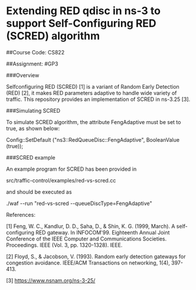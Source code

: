 # Extending RED qdisc in ns-3 to support Self-Configuring RED (SCRED) algorithm

##Course Code: CS822

##Assignment: #GP3

###Overview

Selfconfiguring RED (SCRED) [1] is a variant of Random Early Detection (RED) [2], it makes RED parameters adaptive to handle wide variety of traffic. This repository provides an implementation of SCRED in ns-3.25 [3].

###Simulating SCRED 

To simulate SCRED algorithm, the attribute FengAdaptive must be set to true, as shown below:

Config::SetDefault ("ns3::RedQueueDisc::FengAdaptive", BooleanValue (true));

###SCRED example

An example program for SCRED has been provided in

src/traffic-control/examples/red-vs-scred.cc

and should be executed as

./waf --run "red-vs-scred --queueDiscType=FengAdaptive"


References:

[1] Feng, W. C., Kandlur, D. D., Saha, D., & Shin, K. G. (1999, March). A self-configuring RED gateway. In INFOCOM'99. Eighteenth Annual Joint Conference of the IEEE Computer and Communications Societies. Proceedings. IEEE (Vol. 3, pp. 1320-1328). IEEE.

[2] Floyd, S., & Jacobson, V. (1993). Random early detection gateways for congestion avoidance. IEEE/ACM Transactions on networking, 1(4), 397-413.


[3] https://www.nsnam.org/ns-3-25/
